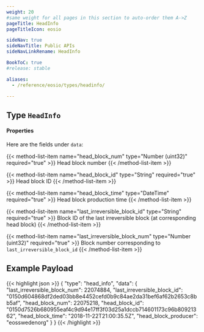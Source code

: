 ```yaml
---
weight: 20
#same weight for all pages in this section to auto-order them A->Z
pageTitle: HeadInfo
pageTitleIcon: eosio

sideNav: true
sideNavTitle: Public APIs
sideNavLinkRename: HeadInfo

BookToC: true
#release: stable

aliases:
  - /reference/eosio/types/headinfo/

---
```


## Type `HeadInfo`

#### Properties

Here are the fields under `data`:

{{< method-list-item name="head_block_num" type="Number (uint32)" required="true" >}}
  Head block number
{{< /method-list-item >}}

{{< method-list-item name="head_block_id" type="String" required="true" >}}
  Head block ID
{{< /method-list-item >}}

{{< method-list-item name="head_block_time" type="DateTime" required="true" >}}
  Head block production time
{{< /method-list-item >}}

{{< method-list-item name="last_irreversible_block_id" type="String" required="true" >}}
  Block ID of the last irreversible block (at corresponding head block)
{{< /method-list-item >}}

{{< method-list-item name="last_irreversible_block_num" type="Number (uint32)" required="true" >}}
  Block number corresponding to `last_irreversible_block_id`
{{< /method-list-item >}}

## Example Payload

{{< highlight json >}}
{
  "type": "head_info",
  "data": {
    "last_irreversible_block_num": 22074884,
    "last_irreversible_block_id": "0150d604868df2ded03bb8e4452cefd0b9c84ae2da31bef6af62b2653c8bb5af",
    "head_block_num": 22075218,
    "head_block_id": "0150d7526b680955eaf4c9d94e17ff3f03d25a1dccb714601173c96b80921362",
    "head_block_time": "2018-11-22T21:00:35.5Z",
    "head_block_producer": "eosswedenorg"
  }
}
{{< /highlight >}}